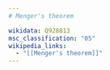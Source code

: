 ```yaml
---
# Menger's theorem

wikidata: Q928813
msc_classification: "05"
wikipedia_links:
  - "[[Menger's theorem]]"
---
```

